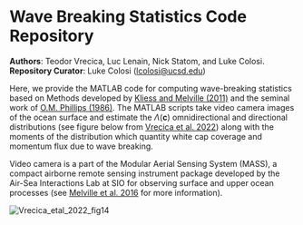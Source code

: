 # Wave Breaking Statistics Code Repository
**Authors**: Teodor Vrecica, Luc Lenain, Nick Statom, and Luke Colosi. \
**Repository Curator**: Luke Colosi (lcolosi@ucsd.edu) 

Here, we provide the MATLAB code for computing wave-breaking statistics based on Methods developed by [Kliess and Melville (2011)](https://doi.org/10.1175/2010JTECHO744.1) and the seminal work of [O.M. Phillips (1986)](https://www.cambridge.org/core/journals/journal-of-fluid-mechanics/article/abs/spectral-and-statistical-properties-of-the-equilibrium-range-in-windgenerated-gravity-waves/B8C51A3FAEA72E6A0763CF3BC20DC5AA). The MATLAB scripts take video camera images of the ocean surface and estimate the $\Lambda(\textbf{c})$ omnidirectional and directional distributions (see figure below from [Vrecica et al. 2022](https://doi.org/10.1175/JPO-D-21-0125.1)) along with the moments of the distribution which quantity white cap coverage and momentum flux due to wave breaking.

Video camera is a part of the Modular Aerial Sensing System (MASS), a compact airborne remote sensing instrument package developed by the Air-Sea Interactions Lab at SIO for observing surface and upper ocean processes (see [Melville et al. 2016](https://doi.org/10.1175/JTECH-D-15-0067.1) for more information).      
 
![Vrecica_etal_2022_fig14](https://github.com/lcolosi/WaveBreakingStats/assets/50155977/807d671e-a1a2-4d56-9f99-a62f0bf94158)
